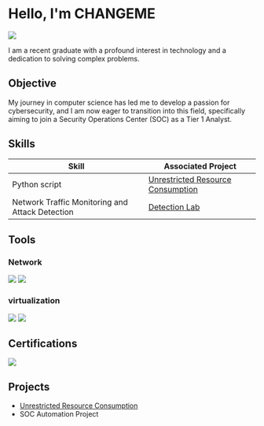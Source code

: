 # Hello, I'm CHANGEME
<a href="https://www.linkedin.com/in/amine-khatib-2350a2267/"><img src="https://img.shields.io/badge/-LinkedIn-0072b1?&style=for-the-badge&logo=linkedin&logoColor=white" /></a>



I am a recent graduate with a profound interest in technology and a dedication to solving complex problems.

## Objective


My journey in computer science has led me to develop a passion for cybersecurity, and I am now eager to transition into this field, specifically aiming to join a Security Operations Center (SOC) as a Tier 1 Analyst.

## Skills


| Skill                                         | Associated Project         |
|-----------------------------------------------|----------------------------|
| Python script         | <a href="https://github.com/b-kami/Unrestricted-Resource-Consumption">Unrestricted Resource Consumption</a>|
| Network Traffic Monitoring and Attack Detection | <a href="https://google.com">Detection Lab</a>|


## Tools


### Network
<div>
    <img src="https://img.shields.io/badge/-Wireshark-1679A7?&style=for-the-badge&logo=Wireshark&logoColor=white" />
    <img src="https://img.shields.io/badge/Nmap-1679A7?style=for-the-badge&logo=nmap&logoColor=white" />
</div>

### virtualization
<div>
     <img src="https://img.shields.io/badge/VirtualBox-183A61?style=for-the-badge&logo=VirtualBox&logoColor=white" />
     <img src="https://img.shields.io/badge/VMware-607078?style=for-the-badge&logo=VMware&logoColor=white" />
<div>  

## Certifications

<div>
<img src="https://img.shields.io/badge/AWS-Security-232F3E?style=for-the-badge&logo=amazon-aws" />
</div>

## Projects
- <a href="https://github.com/b-kami/Unrestricted-Resource-Consumption">Unrestricted Resource Consumption</a>
- SOC Automation Project
